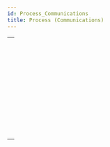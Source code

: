 ```yaml
---
id: Process_Communications
title: Process (Communications)
---
```



||
|---|
|[<!-- INCLUDE #_command_.CALL WORKER.Syntax -->](../../commands-legacy/call-worker.md)<br/>|
|[<!-- INCLUDE #_command_.CLEAR SEMAPHORE.Syntax -->](../../commands-legacy/clear-semaphore.md)<br/>|
|[<!-- INCLUDE #_command_.GET PROCESS VARIABLE.Syntax -->](../../commands-legacy/get-process-variable.md)<br/>|
|[<!-- INCLUDE #_command_.KILL WORKER.Syntax -->](../../commands-legacy/kill-worker.md)<br/>|
|[<!-- INCLUDE #_command_.New signal.Syntax -->](../../commands/new-signal.md)<br/>|
|[<!-- INCLUDE #_command_.Semaphore.Syntax -->](../../commands-legacy/semaphore.md)<br/>|
|[<!-- INCLUDE #_command_.SET PROCESS VARIABLE.Syntax -->](../../commands-legacy/set-process-variable.md)<br/>|
|[<!-- INCLUDE #_command_.Test semaphore.Syntax -->](../../commands-legacy/test-semaphore.md)<br/>|
|[<!-- INCLUDE #_command_.VARIABLE TO VARIABLE.Syntax -->](../../commands-legacy/variable-to-variable.md)<br/>|
